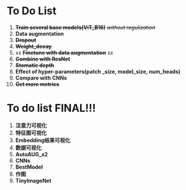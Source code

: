 # To Do List

1. ~~**Train several base models(ViT_B16)**~~ ~~*without regulization*~~
2. **Data augmentation**
3. ~~**Dropout**~~
3. ~~**Weight_decay**~~
3. xx ~~**Finetune with data augmentation**~~ xx
4. ~~**Combine with ResNet**~~
5. ~~**Stomatic depth**~~
6. **Effect of hyper-parameters(patch _size, model_size, num_heads)**
7. **Compare with CNNs**
8. ~~**Get more metrics**~~


# To do list FINAL!!!

1. **注意力可视化**
2. **特征图可视化**
3. **Embedding结果可视化**
4. **数据可视化**
5. **AutoAUG_x2**
6. **CNNs**
7. **BestModel**
8. **作图**
9. **TinyImageNet**
